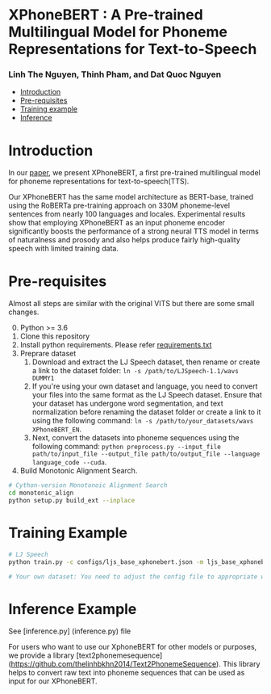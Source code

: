 # XPhoneBERT :  A Pre-trained Multilingual Model for Phoneme Representations for Text-to-Speech

### Linh The Nguyen, Thinh Pham, and Dat Quoc Nguyen

- [Introduction](#introduction)
- [Pre-requisites](#pre-require)
- [Training example](#training)
- [Inference](#infer)

# <a name="introduction"></a> Introduction
In our [paper](***), we present XPhoneBERT, a first pre-trained multilingual model for phoneme representations for text-to-speech(TTS).

Our XPhoneBERT has the same model architecture as BERT-base, trained using the RoBERTa pre-training approach on 330M phoneme-level sentences from nearly 100 languages and locales. Experimental results show that employing XPhoneBERT as an input phoneme encoder significantly boosts the performance of a strong neural TTS model in terms of naturalness and prosody and also helps produce fairly high-quality speech with limited training data.

# <a name="pre-require"></a> Pre-requisites
Almost all steps are similar with the original VITS but there are some small changes.

0. Python >= 3.6
0. Clone this repository
0. Install python requirements. Please refer [requirements.txt](requirements.txt)
0. Preprare dataset 
    1. Download and extract the LJ Speech dataset, then rename or create a link to the dataset folder: `ln -s /path/to/LJSpeech-1.1/wavs DUMMY1`
    1. If you're using your own dataset and language, you need to convert your files into the same format as the LJ Speech dataset. Ensure that your dataset has undergone word segmentation, and text normalization before renaming the dataset folder or create a link to it using the following command: `ln -s /path/to/your_datasets/wavs XPhoneBERT_EN`.
    1. Next, convert the datasets into phoneme sequences using the following command: `python preprocess.py --input_file path/to/input_file --output_file path/to/output_file --language language_code --cuda`.
0. Build Monotonic Alignment Search.
```sh
# Cython-version Monotonoic Alignment Search
cd monotonic_align
python setup.py build_ext --inplace

```


# <a name="training"></a> Training Example
```sh
# LJ Speech
python train.py -c configs/ljs_base_xphonebert.json -m ljs_base_xphonebert

# Your own dataset: You need to adjust the config file to appropriate with your dataset.
```

# <a name="infer"></a> Inference Example
See [inference.py] (inference.py) file

For users who want to use our XphoneBERT for other models or purposes, we provide a library [text2phonemesequence] (https://github.com/thelinhbkhn2014/Text2PhonemeSequence). This library helps to convert raw text into phoneme sequences that can be used as input for our XPhoneBERT.

